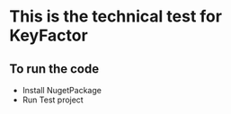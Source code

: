# This is the technical test for KeyFactor

## To run the code 
- Install NugetPackage
- Run Test project

